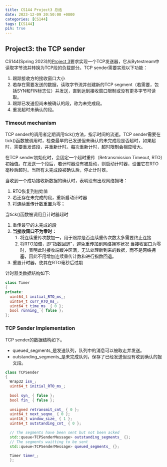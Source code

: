 ```yaml
---
title: CS144 Project3 总结
date: 2023-12-09 20:50:00 +0800
categories: [CS144]
tags: [CS144]
pin: true
---
```


## Project3: the TCP sender
CS144(Spring 2023)的[Project 3](https://cs144.github.io/assignments/check3.pdf)要求实现一个TCP发送器，它从Bytestream中读取字节流并转换为TCP段的负载部分。TCP sender需要实现以下功能：
1. 跟踪接收方的接收窗口大小
2. 若存在需要发送的数据，读取字节流并创建新的TCP segment（若需要，包括SYN和FIN标志位）并发送，直到达到接收窗口限制或没有更多字节可读取。
3. 跟踪已发送但尚未被确认的段，称为未完成段。
4. 重发超时未确认的段。

### Timeout mechanism
TCP sender的调用者定期调用tick()方法，指示时间的流逝。TCP sender需要在tick()函数被调用时，检查最早的已发送但未确认的未完成段是否超时，如果超时，需要重发该段，并重新计时。每次重新计时，超时限制会相应增大。

在TCP sender初始化时，会固定一个超时重传（Retransmission Timeout, RTO）初始值。在发送一个段后，若计时器没有被启动，则启动计时器，设置它在RTO毫秒后超时。当所有未完成段被确认后，停止计时器。

当收到一个成功接收新数据的确认时，表明没有出现网络拥堵：
1. RTO恢复到初始值
2. 若还存在未完成的段，重新启动计时器
3. 将连续重传计数重置为零；

当tick()函数被调用且计时器超时
1. 重传最早的未完成的段
2. **当接收窗口不为零时：**
   1. 将连续重传次数加一，用于跟踪是否连续重传次数太多需要终止连接
   2. 将RTO加倍，即“指数回退”，避免重传加剧网络拥塞状况
  当接收窗口为零时，表明此时接收端缓冲区满，无法处理新到来的数据，而不是网络拥塞，因此不用增加连续重传计数和进行指数回退。
3. 重置计时器，使其在RTO毫秒后过期

计时器类数据结构如下: 
```cpp
class Timer
{
private:
  uint64_t initial_RTO_ms_;
  uint64_t curr_RTO_ms_;
  uint64_t time_ms_ { 0 };
  bool running_ { false };
};

```

### TCP Sender Implementation
TCP sender的数据结构如下。
- queued_segments_是发送队列，队列中的消息可以被取走并发送。
- outstanding_segments_是未完成队列，保存了已经发送但没有收到确认的报文段。

```cpp
class TCPSender
{
  Wrap32 isn_;
  uint64_t initial_RTO_ms_;
  
  bool syn_ { false };
  bool fin_ { false };
  
  unsigned retransmit_cnt_ { 0 };
  uint64_t next_seqno_ { 0 };
  uint16_t window_size_ { 1 };
  uint64_t outstanding_cnt_ { 0 };

  // The segments have been sent but not been acked
  std::queue<TCPSenderMessage> outstanding_segments_ {};  
  // The segments waitting to be sent
  std::queue<TCPSenderMessage> queued_segments_ {};

  Timer timer_;
  };

```